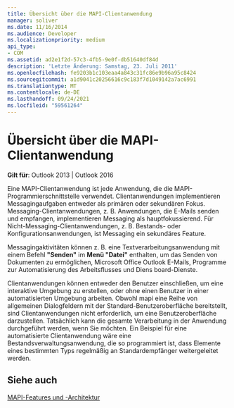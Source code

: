 ```yaml
---
title: Übersicht über die MAPI-Clientanwendung
manager: soliver
ms.date: 11/16/2014
ms.audience: Developer
ms.localizationpriority: medium
api_type:
- COM
ms.assetid: ad2e1f2d-57c3-4fb5-9e0f-db51640df84d
description: 'Letzte Änderung: Samstag, 23. Juli 2011'
ms.openlocfilehash: fe9203b1c103eaa4a843c31fc86e9b96a95c8424
ms.sourcegitcommit: a1d9041c20256616c9c183f7d1049142a7ac6991
ms.translationtype: MT
ms.contentlocale: de-DE
ms.lasthandoff: 09/24/2021
ms.locfileid: "59561264"
---
```

# <a name="mapi-client-application-overview"></a>Übersicht über die MAPI-Clientanwendung

  
  
**Gilt für**: Outlook 2013 | Outlook 2016 
  
Eine MAPI-Clientanwendung ist jede Anwendung, die die MAPI-Programmierschnittstelle verwendet. Clientanwendungen implementieren Messagingaufgaben entweder als primären oder sekundären Fokus. Messaging-Clientanwendungen, z. B. Anwendungen, die E-Mails senden und empfangen, implementieren Messaging als hauptfokussierend. Für Nicht-Messaging-Clientanwendungen, z. B. Bestands- oder Konfigurationsanwendungen, ist Messaging ein sekundäres Feature.
  
Messagingaktivitäten können z. B. eine Textverarbeitungsanwendung mit einem Befehl **"Senden"** im **Menü "Datei"** enthalten, um das Senden von Dokumenten zu ermöglichen, Microsoft Office Outlook E-Mails, Programme zur Automatisierung des Arbeitsflusses und Diens board-Dienste. 
  
Clientanwendungen können entweder den Benutzer einschließen, um eine interaktive Umgebung zu erstellen, oder ohne einen Benutzer in einer automatisierten Umgebung arbeiten. Obwohl mapi eine Reihe von allgemeinen Dialogfeldern mit der Standard-Benutzeroberfläche bereitstellt, sind Clientanwendungen nicht erforderlich, um eine Benutzeroberfläche darzustellen. Tatsächlich kann die gesamte Verarbeitung in der Anwendung durchgeführt werden, wenn Sie möchten. Ein Beispiel für eine automatisierte Clientanwendung wäre eine Bestandsverwaltungsanwendung, die so programmiert ist, dass Elemente eines bestimmten Typs regelmäßig an Standardempfänger weitergeleitet werden.
  
## <a name="see-also"></a>Siehe auch



[MAPI-Features und -Architektur](mapi-features-and-architecture.md)

